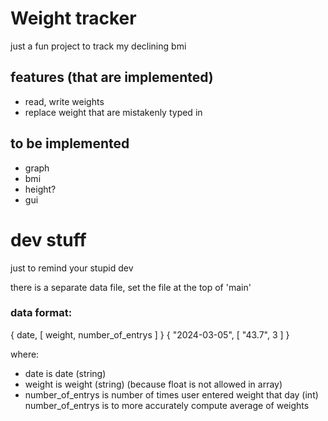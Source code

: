 # Weight tracker
just a fun project to track my declining bmi

## features (that are implemented)
- read, write weights
- replace weight that are mistakenly typed in

## to be implemented
- graph
- bmi
- height?
- gui

# dev stuff
just to remind your stupid dev

there is a separate data file, set the file at the top of 'main'

### data format:
{ date, [ weight, number_of_entrys ] } 
{ "2024-03-05", [ "43.7", 3 ] }

where:
- date is date (string)
- weight is weight (string) (because float is not allowed in array)
- number_of_entrys is number of times user entered weight that day (int)
number_of_entrys is to more accurately compute average of weights


